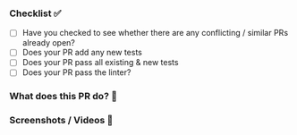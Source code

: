 ### Checklist ✅

- [ ] Have you checked to see whether there are any conflicting / similar PRs already open?
- [ ] Does your PR add any new tests
- [ ] Does your PR pass all existing & new tests
- [ ] Does your PR pass the linter?

### What does this PR do? 🤔

### Screenshots / Videos 📸
